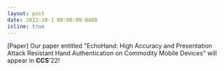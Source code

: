 ```yaml
---
layout: post
date: 2022-10-1 00:00:00-0400
inline: true
---
```


[Paper] Our paper entitled "EchoHand: High Accuracy and Presentation Attack Resistant Hand Authentication on Commodity Mobile Devices" will appear in **CCS**'22! 